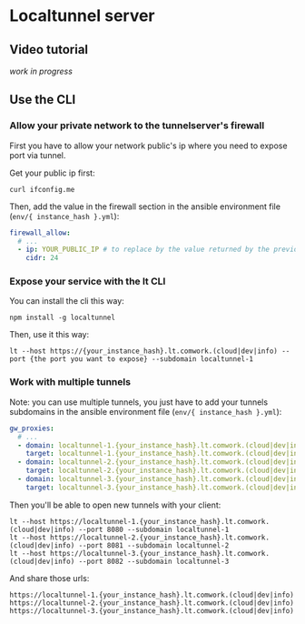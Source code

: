 # Localtunnel server

## Video tutorial

_work in progress_

## Use the CLI

### Allow your private network to the tunnelserver's firewall

First you have to allow your network public's ip where you need to expose port via tunnel. 

Get your public ip first:

```shell
curl ifconfig.me
```

Then, add the value in the firewall section in the ansible environment file (`env/{ instance_hash }.yml`):

```yaml
firewall_allow:
  # ...
  - ip: YOUR_PUBLIC_IP # to replace by the value returned by the previous curl
    cidr: 24
```

### Expose your service with the lt CLI

You can install the cli this way:

```shell
npm install -g localtunnel
```

Then, use it this way:

```shell
lt --host https://{your_instance_hash}.lt.comwork.(cloud|dev|info) --port {the port you want to expose} --subdomain localtunnel-1
```

### Work with multiple tunnels

Note: you can use multiple tunnels, you just have to add your tunnels subdomains in the ansible environment file (`env/{ instance_hash }.yml`):

```yaml
gw_proxies:
  # ...
  - domain: localtunnel-1.{your_instance_hash}.lt.comwork.(cloud|dev|info)
    target: localtunnel-1.{your_instance_hash}.lt.comwork.(cloud|dev|info):3200
  - domain: localtunnel-2.{your_instance_hash}.lt.comwork.(cloud|dev|info)
    target: localtunnel-2.{your_instance_hash}.lt.comwork.(cloud|dev|info):3200
  - domain: localtunnel-3.{your_instance_hash}.lt.comwork.(cloud|dev|info)
    target: localtunnel-3.{your_instance_hash}.lt.comwork.(cloud|dev|info):3200
```

Then you'll be able to open new tunnels with your client:

```shell
lt --host https://localtunnel-1.{your_instance_hash}.lt.comwork.(cloud|dev|info) --port 8080 --subdomain localtunnel-1
lt --host https://localtunnel-2.{your_instance_hash}.lt.comwork.(cloud|dev|info) --port 8081 --subdomain localtunnel-2
lt --host https://localtunnel-3.{your_instance_hash}.lt.comwork.(cloud|dev|info) --port 8082 --subdomain localtunnel-3
```

And share those urls:

```shell
https://localtunnel-1.{your_instance_hash}.lt.comwork.(cloud|dev|info)
https://localtunnel-2.{your_instance_hash}.lt.comwork.(cloud|dev|info)
https://localtunnel-3.{your_instance_hash}.lt.comwork.(cloud|dev|info)
```
